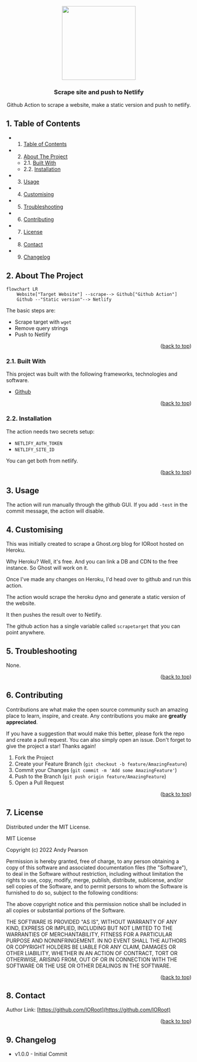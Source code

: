 
<div id="top"></div>

<div align="center">


<img src="https://svg-rewriter.sachinraja.workers.dev/?url=https%3A%2F%2Fcdn.jsdelivr.net%2Fnpm%2F%40mdi%2Fsvg%406.7.96%2Fsvg%2Fsitemap.svg&fill=%232563EB&width=200px&height=200px" style="width:200px;"/>

<h3 align="center">Scrape site and push to Netlify</h3>

<p align="center">
Github Action to scrape a website, make a static version and push to netlify.
</p>    
</div>

##  1. <a name='TableofContents'></a>Table of Contents


* 1. [Table of Contents](#TableofContents)
* 2. [About The Project](#AboutTheProject)
	* 2.1. [Built With](#BuiltWith)
	* 2.2. [Installation](#Installation)
* 3. [Usage](#Usage)
* 4. [ Customising](#Customising)
* 5. [Troubleshooting](#Troubleshooting)
* 6. [Contributing](#Contributing)
* 7. [License](#License)
* 8. [Contact](#Contact)
* 9. [Changelog](#Changelog)


##  2. <a name='AboutTheProject'></a>About The Project

```mermaid
flowchart LR
    Website["Target Website"] --scrape--> Github["Github Action"]
    Github --"Static version"--> Netlify
```

The basic steps are:

- Scrape target with `wget`
- Remove query strings
- Push to Netlify


<p align="right">(<a href="#top">back to top</a>)</p>


###  2.1. <a name='BuiltWith'></a>Built With

This project was built with the following frameworks, technologies and software.

* [Github](https://github.com/)

<p align="right">(<a href="#top">back to top</a>)</p>


###  2.2. <a name='Installation'></a>Installation

The action needs two secrets setup:

- `NETLIFY_AUTH_TOKEN`
- `NETLIFY_SITE_ID`

You can get both from netlify.



<p align="right">(<a href="#top">back to top</a>)</p>


##  3. <a name='Usage'></a>Usage

The action will run manually through the github GUI. If you add `-test` in the commit message, the action will disable.


##  4. <a name='Customising'></a> Customising


This was initially created to scrape a Ghost.org blog for IORoot hosted on Heroku.

Why Heroku? Well, it's free. And you can link a DB and CDN to the free instance. So Ghost will work on it.

Once I've made any changes on Heroku, I'd head over to github and run this action.

The action would scrape the heroku dyno and generate a static version of the website. 

It then pushes the result over to Netlify.

The github action has a single variable called `scrapetarget` that you can point anywhere.

##  5. <a name='Troubleshooting'></a>Troubleshooting

None.

<p align="right">(<a href="#top">back to top</a>)</p>


##  6. <a name='Contributing'></a>Contributing

Contributions are what make the open source community such an amazing place to learn, inspire, and create. Any contributions you make are **greatly appreciated**.

If you have a suggestion that would make this better, please fork the repo and create a pull request. You can also simply open an issue.
Don't forget to give the project a star! Thanks again!

1. Fork the Project
2. Create your Feature Branch (`git checkout -b feature/AmazingFeature`)
3. Commit your Changes (`git commit -m 'Add some AmazingFeature'`)
4. Push to the Branch (`git push origin feature/AmazingFeature`)
5. Open a Pull Request

<p align="right">(<a href="#top">back to top</a>)</p>



##  7. <a name='License'></a>License

Distributed under the MIT License.

MIT License

Copyright (c) 2022 Andy Pearson

Permission is hereby granted, free of charge, to any person obtaining a copy
of this software and associated documentation files (the "Software"), to deal
in the Software without restriction, including without limitation the rights
to use, copy, modify, merge, publish, distribute, sublicense, and/or sell
copies of the Software, and to permit persons to whom the Software is
furnished to do so, subject to the following conditions:

The above copyright notice and this permission notice shall be included in all
copies or substantial portions of the Software.

THE SOFTWARE IS PROVIDED "AS IS", WITHOUT WARRANTY OF ANY KIND, EXPRESS OR
IMPLIED, INCLUDING BUT NOT LIMITED TO THE WARRANTIES OF MERCHANTABILITY,
FITNESS FOR A PARTICULAR PURPOSE AND NONINFRINGEMENT. IN NO EVENT SHALL THE
AUTHORS OR COPYRIGHT HOLDERS BE LIABLE FOR ANY CLAIM, DAMAGES OR OTHER
LIABILITY, WHETHER IN AN ACTION OF CONTRACT, TORT OR OTHERWISE, ARISING FROM,
OUT OF OR IN CONNECTION WITH THE SOFTWARE OR THE USE OR OTHER DEALINGS IN THE
SOFTWARE.

<p align="right">(<a href="#top">back to top</a>)</p>



##  8. <a name='Contact'></a>Contact

Author Link: [https://github.com/IORoot](https://github.com/IORoot)

<p align="right">(<a href="#top">back to top</a>)</p>

##  9. <a name='Changelog'></a>Changelog

- v1.0.0 - Initial Commit
